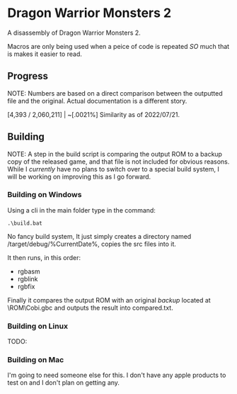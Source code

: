 
# Dragon Warrior Monsters 2

A disassembly of Dragon Warrior Monsters 2.

Macros are only being used when a peice of code is repeated *SO* much that is makes it easier to read.

## Progress
NOTE: Numbers are based on a direct comparison between the outputted file and the original. Actual documentation is a different story.

[4,393 / 2,060,211] | ~[.0021%] Similarity as of 2022/07/21.

## Building
NOTE: A step in the build script is comparing the output ROM to a backup copy of the released game, and that file is not included for obvious reasons. While I *currently* have no plans to switch over to a special build system, I will be working on improving this as I go forward.

### Building on Windows
Using a cli in the main folder type in the command:

`.\build.bat`

No fancy build system, It just simply creates a directory named /target/debug/%CurrentDate%, copies the src files into it.

It then runs, in this order:
- rgbasm
- rgblink
- rgbfix

Finally it compares the output ROM with an original *backup* located at \ROM\Cobi.gbc and outputs the result into compared.txt.

### Building on Linux
TODO:

### Building on Mac
I'm going to need someone else for this. I don't have any apple products to test on and I don't plan on getting any.